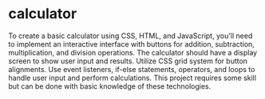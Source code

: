 # calculator
To create a basic calculator using CSS, HTML, and JavaScript, you'll need to implement an
 interactive interface with buttons for addition, subtraction, multiplication, and division
 operations. The calculator should have a display screen to show user input and results. Utilize
 CSS grid system for button alignments. Use event listeners, if-else statements, operators, and
 loops to handle user input and perform calculations. This project requires some skill but can be
 done with basic knowledge of these technologies.
